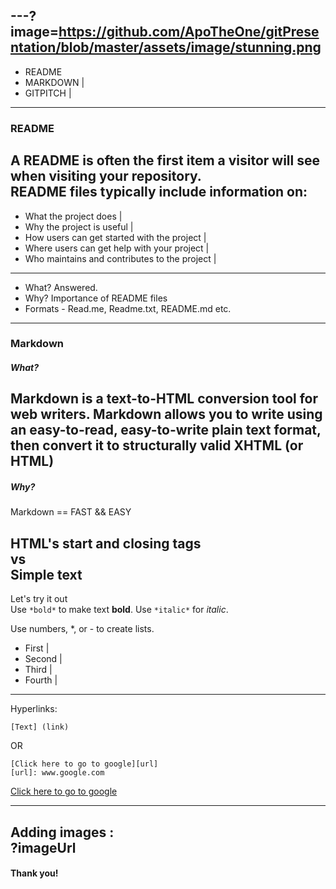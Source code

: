 ---?image=https://github.com/ApoTheOne/gitPresentation/blob/master/assets/image/stunning.png
---
- README 
- MARKDOWN |
- GITPITCH |
---
### README
A README is often the first item a visitor will see when visiting your repository.  
README files typically include information on:
---
- What the project does |
- Why the project is useful |
- How users can get started with the project |
- Where users can get help with your project |
- Who maintains and contributes to the project |
---
- What? Answered.
- Why? Importance of README files
- Formats - Read.me, Readme.txt, README.md etc.
---
### Markdown
##### What?
Markdown is a text-to-HTML conversion tool for web writers. Markdown allows you to write using an easy-to-read, easy-to-write plain text format, then convert it to structurally valid XHTML (or HTML)
---
##### Why?

Markdown == FAST && EASY

HTML's start and closing tags  
 vs  
Simple text
---
Let's try it out  
Use ```*bold*``` to make text **bold**.
Use ```*italic*``` for *italic*.

Use numbers, *, or - to create lists.
* First |
* Second |
* Third |
* Fourth |
---
Hyperlinks:
```
[Text] (link)
```
OR
```
[Click here to go to google][url]
[url]: www.google.com
```
[Click here to go to google][g]

[g]: wwww.google.com
---
Adding images :  
?imageUrl
---
#### Thank you!
